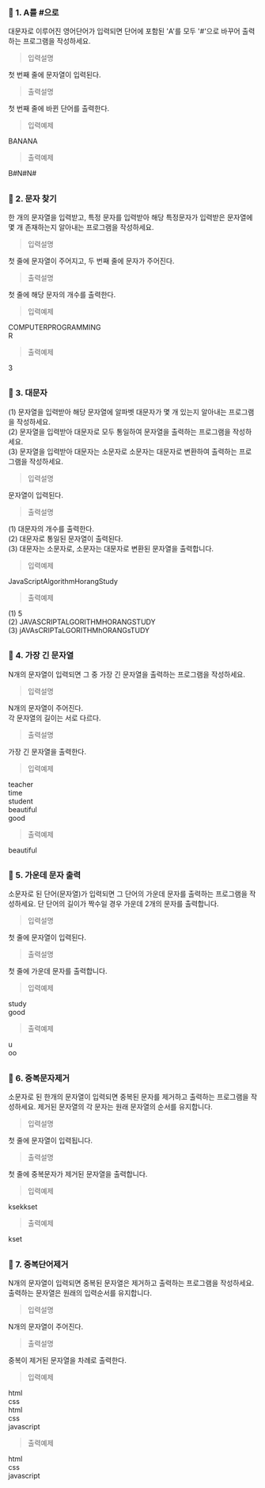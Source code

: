 ### 🐯 1. A를 #으로

대문자로 이루어진 영어단어가 입력되면 단어에 포함된 'A'를 모두 '#'으로 바꾸어 출력하는 프로그램을 작성하세요.

> 입력설명

첫 번째 줄에 문자열이 입력된다.

> 출력설명

첫 번째 줄에 바뀐 단어를 출력한다.

> 입력예제

BANANA

> 출력예제

B#N#N#

##

### 🐯 2. 문자 찾기

한 개의 문자열을 입력받고, 특정 문자를 입력받아 해당 특정문자가 입력받은 문자열에 몇 개 존재하는지 알아내는 프로그램을 작성하세요.

> 입력설명

첫 줄에 문자열이 주어지고, 두 번째 줄에 문자가 주어진다.

> 출력설명

첫 줄에 해당 문자의 개수를 출력한다.

> 입력예제

COMPUTERPROGRAMMING  
R

> 출력예제

3

##

### 🐯 3. 대문자

(1) 문자열을 입력받아 해당 문자열에 알파벳 대문자가 몇 개 있는지 알아내는 프로그램을 작성하세요.  
(2) 문자열을 입력받아 대문자로 모두 통일하여 문자열을 출력하는 프로그램을 작성하세요.  
(3) 문자열을 입력받아 대문자는 소문자로 소문자는 대문자로 변환하여 출력하는 프로그램을 작성하세요.

> 입력설명

문자열이 입력된다.

> 출력설명

(1) 대문자의 개수를 출력한다.  
(2) 대문자로 통일된 문자열이 출력된다.  
(3) 대문자는 소문자로, 소문자는 대문자로 변환된 문자열을 출력합니다.

> 입력예제

JavaScriptAlgorithmHorangStudy

> 출력예제

(1) 5  
(2) JAVASCRIPTALGORITHMHORANGSTUDY  
(3) jAVAsCRIPTaLGORITHMhORANGsTUDY

##

### 🐯 4. 가장 긴 문자열

N개의 문자열이 입력되면 그 중 가장 긴 문자열을 출력하는 프로그램을 작성하세요.

> 입력설명

N개의 문자열이 주어진다.  
각 문자열의 길이는 서로 다르다.

> 출력설명

가장 긴 문자열을 출력한다.

> 입력예제

teacher  
time  
student  
beautiful  
good

> 출력예제

beautiful

##

### 🐯 5. 가운데 문자 출력

소문자로 된 단어(문자열)가 입력되면 그 단어의 가운데 문자를 출력하는 프로그램을 작성하세요. 단 단어의 길이가 짝수일 경우 가운데 2개의 문자를 출력합니다.

> 입력설명

첫 줄에 문자열이 입력된다.

> 출력설명

첫 줄에 가운데 문자를 출력합니다.

> 입력예제

study  
good

> 출력예제

u  
oo

##

### 🐯 6. 중복문자제거

소문자로 된 한개의 문자열이 입력되면 중복된 문자를 제거하고 출력하는 프로그램을 작성하세요. 제거된 문자열의 각 문자는 원래 문자열의 순서를 유지합니다.

> 입력설명

첫 줄에 문자열이 입력됩니다.

> 출력설명

첫 줄에 중복문자가 제거된 문자열을 출력합니다.

> 입력예제

ksekkset

> 출력예제

kset

##

### 🐯 7. 중복단어제거

N개의 문자열이 입력되면 중복된 문자열은 제거하고 출력하는 프로그램을 작성하세요. 출력하는 문자열은 원래의 입력순서를 유지합니다.

> 입력설명

N개의 문자열이 주어진다.

> 출력설명

중복이 제거된 문자열을 차례로 출력한다.

> 입력예제

html  
css  
html  
css  
javascript

> 출력예제

html  
css  
javascript
